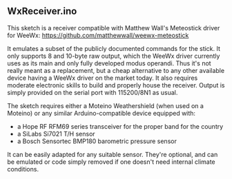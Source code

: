 WxReceiver.ino
--------------

This sketch is a receiver compatible with Matthew Wall's Meteostick driver for WeeWx: https://github.com/matthewwall/weewx-meteostick

It emulates a subset of the publicly documented commands for the stick. It only supports 8 and 10-byte raw output, which the WeeWx driver currently uses as its main and only fully developed modus operandi. Thus it's not really meant as a replacement, but a cheap alternative to any other available device having a WeeWx driver on the market today. It also requires moderate electronic skills to build and properly house the receiver. Output is simply provided on the serial port with 115200/8N1 as usual.

The sketch requires either a Moteino Weathershield (when used on a Moteino) or any similar Arduino-compatible device equipped with:
* a Hope RF RFM69 series transceiver for the proper band for the country
* a SiLabs Si7021 T/H sensor
* a Bosch Sensortec BMP180 barometric pressure sensor

It can be easily adapted for any suitable sensor. They're optional, and can be emulated or code simply removed if one doesn't need internal climate conditions.

